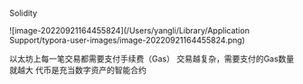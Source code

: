 Solidity

![image-20220921164455824](/Users/yangli/Library/Application Support/typora-user-images/image-20220921164455824.png)


以太坊上每一笔交易都需要支付手续费（Gas）
交易越复杂，需要支付的Gas数量就越大
代币是充当数字资产的智能合约